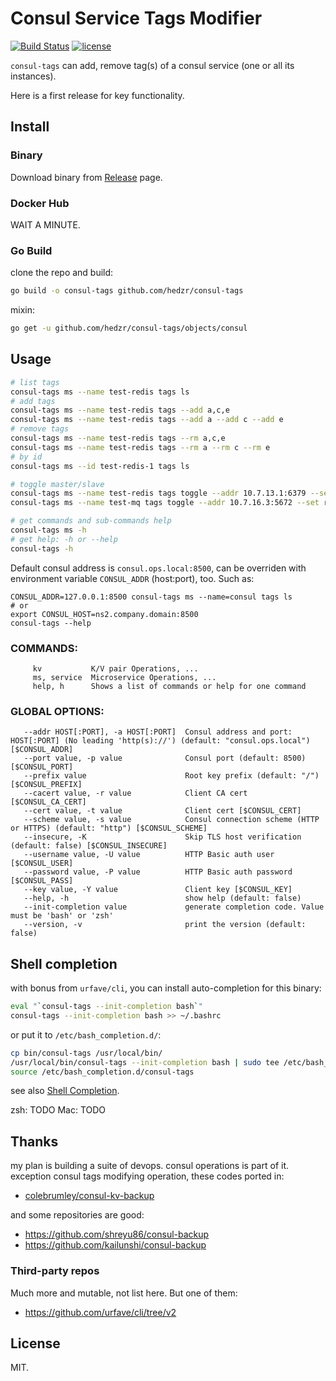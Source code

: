 # Consul Service Tags Modifier

[![Build Status](https://travis-ci.org/hedzr/consul-tags.svg?branch=master)](https://travis-ci.org/hedzr/consul-tags)
[![license](https://img.shields.io/npm/l/automatic-release.svg?maxAge=3600&style=flat)](https://github.com/dominique-mueller/automatic-release/LICENSE)

`consul-tags` can add, remove tag(s) of a consul service (one or all its instances).

Here is a first release for key functionality.


## Install

### Binary

Download binary from [Release](../../releases/latest) page.

### Docker Hub

WAIT A MINUTE.

### Go Build

clone the repo and build:

```bash
go build -o consul-tags github.com/hedzr/consul-tags
```

mixin:

```bash
go get -u github.com/hedzr/consul-tags/objects/consul
```


## Usage


```bash
# list tags
consul-tags ms --name test-redis tags ls
# add tags
consul-tags ms --name test-redis tags --add a,c,e
consul-tags ms --name test-redis tags --add a --add c --add e
# remove tags
consul-tags ms --name test-redis tags --rm a,c,e
consul-tags ms --name test-redis tags --rm a --rm c --rm e
# by id
consul-tags ms --id test-redis-1 tags ls

# toggle master/slave
consul-tags ms --name test-redis tags toggle --addr 10.7.13.1:6379 --set role=master --reset role=slave
consul-tags ms --name test-mq tags toggle --addr 10.7.16.3:5672 --set role=leader,type=ram --reset role=peer,type=disk

# get commands and sub-commands help
consul-tags ms -h
# get help: -h or --help
consul-tags -h
```

Default consul address is `consul.ops.local:8500`, can be overriden with environment variable `CONSUL_ADDR` (host:port), too. Such as:

```
CONSUL_ADDR=127.0.0.1:8500 consul-tags ms --name=consul tags ls
# or
export CONSUL_HOST=ns2.company.domain:8500
consul-tags --help
```

### COMMANDS:

```
     kv           K/V pair Operations, ...
     ms, service  Microservice Operations, ...
     help, h      Shows a list of commands or help for one command
```

### GLOBAL OPTIONS:

```
   --addr HOST[:PORT], -a HOST[:PORT]  Consul address and port: HOST[:PORT] (No leading 'http(s)://') (default: "consul.ops.local") [$CONSUL_ADDR]
   --port value, -p value              Consul port (default: 8500) [$CONSUL_PORT]
   --prefix value                      Root key prefix (default: "/") [$CONSUL_PREFIX]
   --cacert value, -r value            Client CA cert [$CONSUL_CA_CERT]
   --cert value, -t value              Client cert [$CONSUL_CERT]
   --scheme value, -s value            Consul connection scheme (HTTP or HTTPS) (default: "http") [$CONSUL_SCHEME]
   --insecure, -K                      Skip TLS host verification (default: false) [$CONSUL_INSECURE]
   --username value, -U value          HTTP Basic auth user [$CONSUL_USER]
   --password value, -P value          HTTP Basic auth password [$CONSUL_PASS]
   --key value, -Y value               Client key [$CONSUL_KEY]
   --help, -h                          show help (default: false)
   --init-completion value             generate completion code. Value must be 'bash' or 'zsh'
   --version, -v                       print the version (default: false)
```

## Shell completion

with bonus from `urfave/cli`, you can install auto-completion for this binary:

```bash
eval "`consul-tags --init-completion bash`"
consul-tags --init-completion bash >> ~/.bashrc
```

or put it to `/etc/bash_completion.d/`:

```bash
cp bin/consul-tags /usr/local/bin/
/usr/local/bin/consul-tags --init-completion bash | sudo tee /etc/bash_completion.d/consul-tags
source /etc/bash_completion.d/consul-tags
```

see also [Shell Completion](https://github.com/urfave/cli/tree/v2#shell-completion).

zsh: TODO
Mac: TODO


## Thanks

my plan is building a suite of devops. consul operations is part of it. exception consul tags modifying operation, these codes ported in:

- [colebrumley/consul-kv-backup](https://github.com/colebrumley/consul-kv-backup)

and some repositories are good:

- https://github.com/shreyu86/consul-backup
- https://github.com/kailunshi/consul-backup

### Third-party repos

Much more and mutable, not list here. But one of them:

- https://github.com/urfave/cli/tree/v2



## License

MIT.





